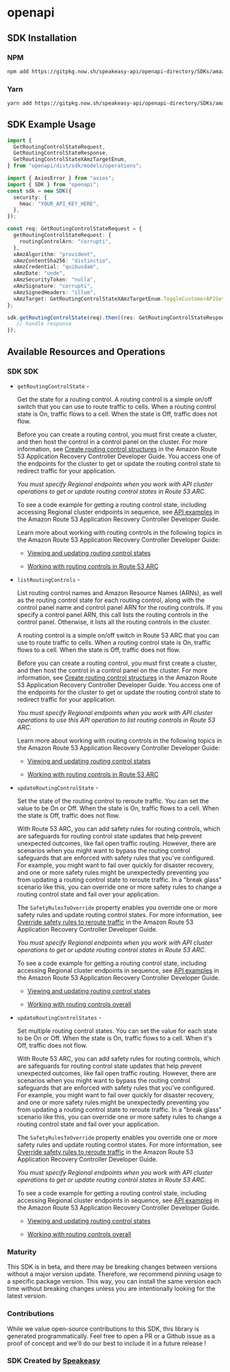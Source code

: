 # openapi

<!-- Start SDK Installation -->
## SDK Installation

### NPM

```bash
npm add https://gitpkg.now.sh/speakeasy-api/openapi-directory/SDKs/amazonaws.com/route53-recovery-cluster/2019-12-02/typescript
```

### Yarn

```bash
yarn add https://gitpkg.now.sh/speakeasy-api/openapi-directory/SDKs/amazonaws.com/route53-recovery-cluster/2019-12-02/typescript
```
<!-- End SDK Installation -->

## SDK Example Usage
<!-- Start SDK Example Usage -->
```typescript
import {
  GetRoutingControlStateRequest,
  GetRoutingControlStateResponse,
  GetRoutingControlStateXAmzTargetEnum,
} from "openapi/dist/sdk/models/operations";

import { AxiosError } from "axios";
import { SDK } from "openapi";
const sdk = new SDK({
  security: {
    hmac: "YOUR_API_KEY_HERE",
  },
});

const req: GetRoutingControlStateRequest = {
  getRoutingControlStateRequest: {
    routingControlArn: "corrupti",
  },
  xAmzAlgorithm: "provident",
  xAmzContentSha256: "distinctio",
  xAmzCredential: "quibusdam",
  xAmzDate: "unde",
  xAmzSecurityToken: "nulla",
  xAmzSignature: "corrupti",
  xAmzSignedHeaders: "illum",
  xAmzTarget: GetRoutingControlStateXAmzTargetEnum.ToggleCustomerAPIGetRoutingControlState,
};

sdk.getRoutingControlState(req).then((res: GetRoutingControlStateResponse | AxiosError) => {
   // handle response
});
```
<!-- End SDK Example Usage -->

<!-- Start SDK Available Operations -->
## Available Resources and Operations

### SDK SDK

* `getRoutingControlState` - <p>Get the state for a routing control. A routing control is a simple on/off switch that you can use to route traffic to cells. When a routing control state is On, traffic flows to a cell. When the state is Off, traffic does not flow. </p> <p>Before you can create a routing control, you must first create a cluster, and then host the control in a control panel on the cluster. For more information, see <a href="https://docs.aws.amazon.com/r53recovery/latest/dg/routing-control.create.html"> Create routing control structures</a> in the Amazon Route 53 Application Recovery Controller Developer Guide. You access one of the endpoints for the cluster to get or update the routing control state to redirect traffic for your application. </p> <p> <i>You must specify Regional endpoints when you work with API cluster operations to get or update routing control states in Route 53 ARC.</i> </p> <p>To see a code example for getting a routing control state, including accessing Regional cluster endpoints in sequence, see <a href="https://docs.aws.amazon.com/r53recovery/latest/dg/service_code_examples_actions.html">API examples</a> in the Amazon Route 53 Application Recovery Controller Developer Guide.</p> <p>Learn more about working with routing controls in the following topics in the Amazon Route 53 Application Recovery Controller Developer Guide:</p> <ul> <li> <p> <a href="https://docs.aws.amazon.com/r53recovery/latest/dg/routing-control.update.html"> Viewing and updating routing control states</a> </p> </li> <li> <p> <a href="https://docs.aws.amazon.com/r53recovery/latest/dg/routing-control.html">Working with routing controls in Route 53 ARC</a> </p> </li> </ul>
* `listRoutingControls` - <p>List routing control names and Amazon Resource Names (ARNs), as well as the routing control state for each routing control, along with the control panel name and control panel ARN for the routing controls. If you specify a control panel ARN, this call lists the routing controls in the control panel. Otherwise, it lists all the routing controls in the cluster.</p> <p>A routing control is a simple on/off switch in Route 53 ARC that you can use to route traffic to cells. When a routing control state is On, traffic flows to a cell. When the state is Off, traffic does not flow.</p> <p>Before you can create a routing control, you must first create a cluster, and then host the control in a control panel on the cluster. For more information, see <a href="https://docs.aws.amazon.com/r53recovery/latest/dg/routing-control.create.html"> Create routing control structures</a> in the Amazon Route 53 Application Recovery Controller Developer Guide. You access one of the endpoints for the cluster to get or update the routing control state to redirect traffic for your application. </p> <p> <i>You must specify Regional endpoints when you work with API cluster operations to use this API operation to list routing controls in Route 53 ARC.</i> </p> <p>Learn more about working with routing controls in the following topics in the Amazon Route 53 Application Recovery Controller Developer Guide:</p> <ul> <li> <p> <a href="https://docs.aws.amazon.com/r53recovery/latest/dg/routing-control.update.html"> Viewing and updating routing control states</a> </p> </li> <li> <p> <a href="https://docs.aws.amazon.com/r53recovery/latest/dg/routing-control.html">Working with routing controls in Route 53 ARC</a> </p> </li> </ul>
* `updateRoutingControlState` - <p>Set the state of the routing control to reroute traffic. You can set the value to be On or Off. When the state is On, traffic flows to a cell. When the state is Off, traffic does not flow.</p> <p>With Route 53 ARC, you can add safety rules for routing controls, which are safeguards for routing control state updates that help prevent unexpected outcomes, like fail open traffic routing. However, there are scenarios when you might want to bypass the routing control safeguards that are enforced with safety rules that you've configured. For example, you might want to fail over quickly for disaster recovery, and one or more safety rules might be unexpectedly preventing you from updating a routing control state to reroute traffic. In a "break glass" scenario like this, you can override one or more safety rules to change a routing control state and fail over your application.</p> <p>The <code>SafetyRulesToOverride</code> property enables you override one or more safety rules and update routing control states. For more information, see <a href="https://docs.aws.amazon.com/r53recovery/latest/dg/routing-control.override-safety-rule.html"> Override safety rules to reroute traffic</a> in the Amazon Route 53 Application Recovery Controller Developer Guide.</p> <p> <i>You must specify Regional endpoints when you work with API cluster operations to get or update routing control states in Route 53 ARC.</i> </p> <p>To see a code example for getting a routing control state, including accessing Regional cluster endpoints in sequence, see <a href="https://docs.aws.amazon.com/r53recovery/latest/dg/service_code_examples_actions.html">API examples</a> in the Amazon Route 53 Application Recovery Controller Developer Guide.</p> <ul> <li> <p> <a href="https://docs.aws.amazon.com/r53recovery/latest/dg/routing-control.update.html"> Viewing and updating routing control states</a> </p> </li> <li> <p> <a href="https://docs.aws.amazon.com/r53recovery/latest/dg/routing-control.html">Working with routing controls overall</a> </p> </li> </ul>
* `updateRoutingControlStates` - <p>Set multiple routing control states. You can set the value for each state to be On or Off. When the state is On, traffic flows to a cell. When it's Off, traffic does not flow.</p> <p>With Route 53 ARC, you can add safety rules for routing controls, which are safeguards for routing control state updates that help prevent unexpected outcomes, like fail open traffic routing. However, there are scenarios when you might want to bypass the routing control safeguards that are enforced with safety rules that you've configured. For example, you might want to fail over quickly for disaster recovery, and one or more safety rules might be unexpectedly preventing you from updating a routing control state to reroute traffic. In a "break glass" scenario like this, you can override one or more safety rules to change a routing control state and fail over your application.</p> <p>The <code>SafetyRulesToOverride</code> property enables you override one or more safety rules and update routing control states. For more information, see <a href="https://docs.aws.amazon.com/r53recovery/latest/dg/routing-control.override-safety-rule.html"> Override safety rules to reroute traffic</a> in the Amazon Route 53 Application Recovery Controller Developer Guide.</p> <p> <i>You must specify Regional endpoints when you work with API cluster operations to get or update routing control states in Route 53 ARC.</i> </p> <p>To see a code example for getting a routing control state, including accessing Regional cluster endpoints in sequence, see <a href="https://docs.aws.amazon.com/r53recovery/latest/dg/service_code_examples_actions.html">API examples</a> in the Amazon Route 53 Application Recovery Controller Developer Guide.</p> <ul> <li> <p> <a href="https://docs.aws.amazon.com/r53recovery/latest/dg/routing-control.update.html"> Viewing and updating routing control states</a> </p> </li> <li> <p> <a href="https://docs.aws.amazon.com/r53recovery/latest/dg/routing-control.html">Working with routing controls overall</a> </p> </li> </ul>
<!-- End SDK Available Operations -->

### Maturity

This SDK is in beta, and there may be breaking changes between versions without a major version update. Therefore, we recommend pinning usage
to a specific package version. This way, you can install the same version each time without breaking changes unless you are intentionally
looking for the latest version.

### Contributions

While we value open-source contributions to this SDK, this library is generated programmatically.
Feel free to open a PR or a Github issue as a proof of concept and we'll do our best to include it in a future release !

### SDK Created by [Speakeasy](https://docs.speakeasyapi.dev/docs/using-speakeasy/client-sdks)

